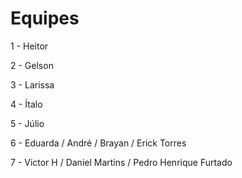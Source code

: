 # Equipes
1 - Heitor

2 - Gelson

3 - Larissa

4 - Ítalo

5 - Júlio

6 - Eduarda / André / Brayan / Erick Torres
 
7 - Victor H / Daniel Martins / Pedro Henrique Furtado
